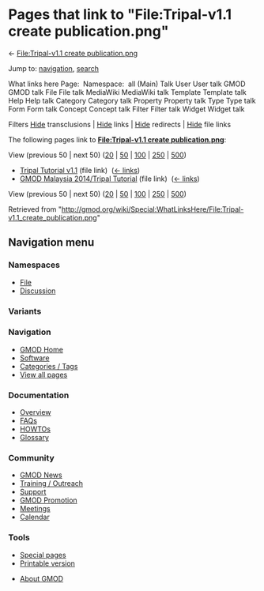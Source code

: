 <div id="mw-page-base" class="noprint">

</div>

<div id="mw-head-base" class="noprint">

</div>

<div id="content" class="mw-body" role="main">

<span id="top"></span>

<div id="mw-js-message" style="display:none;">

</div>



# <span dir="auto">Pages that link to "File:Tripal-v1.1 create publication.png"</span>

<div id="bodyContent">

<div id="contentSub">

← [File:Tripal-v1.1 create
publication.png](/wiki/File:Tripal-v1.1_create_publication.png "File:Tripal-v1.1 create publication.png")

</div>

<div id="jump-to-nav" class="mw-jump">

Jump to: [navigation](#mw-navigation), [search](#p-search)

</div>

<div id="mw-content-text">

What links here Page:  Namespace:  all (Main) Talk User User talk GMOD
GMOD talk File File talk MediaWiki MediaWiki talk Template Template talk
Help Help talk Category Category talk Property Property talk Type Type
talk Form Form talk Concept Concept talk Filter Filter talk Widget
Widget talk

Filters
[Hide](/mediawiki/index.php?title=Special:WhatLinksHere/File:Tripal-v1.1_create_publication.png&hidetrans=1 "Special:WhatLinksHere/File:Tripal-v1.1 create publication.png")
transclusions \|
[Hide](/mediawiki/index.php?title=Special:WhatLinksHere/File:Tripal-v1.1_create_publication.png&hidelinks=1 "Special:WhatLinksHere/File:Tripal-v1.1 create publication.png")
links \|
[Hide](/mediawiki/index.php?title=Special:WhatLinksHere/File:Tripal-v1.1_create_publication.png&hideredirs=1 "Special:WhatLinksHere/File:Tripal-v1.1 create publication.png")
redirects \|
[Hide](/mediawiki/index.php?title=Special:WhatLinksHere/File:Tripal-v1.1_create_publication.png&hideimages=1 "Special:WhatLinksHere/File:Tripal-v1.1 create publication.png")
file links

The following pages link to **[File:Tripal-v1.1 create
publication.png](/wiki/File:Tripal-v1.1_create_publication.png "File:Tripal-v1.1 create publication.png")**:

View (previous 50 \| next 50)
([20](/mediawiki/index.php?title=Special:WhatLinksHere/File:Tripal-v1.1_create_publication.png&limit=20 "Special:WhatLinksHere/File:Tripal-v1.1 create publication.png")
\|
[50](/mediawiki/index.php?title=Special:WhatLinksHere/File:Tripal-v1.1_create_publication.png&limit=50 "Special:WhatLinksHere/File:Tripal-v1.1 create publication.png")
\|
[100](/mediawiki/index.php?title=Special:WhatLinksHere/File:Tripal-v1.1_create_publication.png&limit=100 "Special:WhatLinksHere/File:Tripal-v1.1 create publication.png")
\|
[250](/mediawiki/index.php?title=Special:WhatLinksHere/File:Tripal-v1.1_create_publication.png&limit=250 "Special:WhatLinksHere/File:Tripal-v1.1 create publication.png")
\|
[500](/mediawiki/index.php?title=Special:WhatLinksHere/File:Tripal-v1.1_create_publication.png&limit=500 "Special:WhatLinksHere/File:Tripal-v1.1 create publication.png"))

- [Tripal Tutorial
  v1.1](/wiki/Tripal_Tutorial_v1.1 "Tripal Tutorial v1.1") (file link) ‎
  <span class="mw-whatlinkshere-tools">([←
  links](/mediawiki/index.php?title=Special:WhatLinksHere&target=Tripal+Tutorial+v1.1 "Special:WhatLinksHere"))</span>
- [GMOD Malaysia 2014/Tripal
  Tutorial](/wiki/GMOD_Malaysia_2014/Tripal_Tutorial "GMOD Malaysia 2014/Tripal Tutorial")
  (file link) ‎ <span class="mw-whatlinkshere-tools">([←
  links](/mediawiki/index.php?title=Special:WhatLinksHere&target=GMOD+Malaysia+2014%2FTripal+Tutorial "Special:WhatLinksHere"))</span>

View (previous 50 \| next 50)
([20](/mediawiki/index.php?title=Special:WhatLinksHere/File:Tripal-v1.1_create_publication.png&limit=20 "Special:WhatLinksHere/File:Tripal-v1.1 create publication.png")
\|
[50](/mediawiki/index.php?title=Special:WhatLinksHere/File:Tripal-v1.1_create_publication.png&limit=50 "Special:WhatLinksHere/File:Tripal-v1.1 create publication.png")
\|
[100](/mediawiki/index.php?title=Special:WhatLinksHere/File:Tripal-v1.1_create_publication.png&limit=100 "Special:WhatLinksHere/File:Tripal-v1.1 create publication.png")
\|
[250](/mediawiki/index.php?title=Special:WhatLinksHere/File:Tripal-v1.1_create_publication.png&limit=250 "Special:WhatLinksHere/File:Tripal-v1.1 create publication.png")
\|
[500](/mediawiki/index.php?title=Special:WhatLinksHere/File:Tripal-v1.1_create_publication.png&limit=500 "Special:WhatLinksHere/File:Tripal-v1.1 create publication.png"))

</div>

<div class="printfooter">

Retrieved from
"<http://gmod.org/wiki/Special:WhatLinksHere/File:Tripal-v1.1_create_publication.png>"

</div>

<div id="catlinks" class="catlinks catlinks-allhidden">

</div>

<div class="visualClear">

</div>

</div>

</div>

<div id="mw-navigation">

## Navigation menu

<div id="mw-head">



<div id="left-navigation">

<div id="p-namespaces" class="vectorTabs" role="navigation"
aria-labelledby="p-namespaces-label">

### Namespaces

- <span id="ca-nstab-image"><a href="/wiki/File:Tripal-v1.1_create_publication.png" accesskey="c"
  title="View the file page [c]">File</a></span>
- <span id="ca-talk"><a
  href="/mediawiki/index.php?title=File_talk:Tripal-v1.1_create_publication.png&amp;action=edit&amp;redlink=1"
  accesskey="t"
  title="Discussion about the content page [t]">Discussion</a></span>

</div>

<div id="p-variants" class="vectorMenu emptyPortlet" role="navigation"
aria-labelledby="p-variants-label">

### 

### Variants[](#)

<div class="menu">

</div>

</div>

</div>





</div>

</div>

</div>

<div id="mw-panel">

<div id="p-logo" role="banner">

<a href="/wiki/Main_Page"
style="background-image: url(http://gmod.org/images/GMOD-cogs.png);"
title="Visit the main page"></a>

</div>

<div id="p-Navigation" class="portal" role="navigation"
aria-labelledby="p-Navigation-label">

### Navigation

<div class="body">

- <span id="n-GMOD-Home">[GMOD Home](/wiki/Main_Page)</span>
- <span id="n-Software">[Software](/wiki/GMOD_Components)</span>
- <span id="n-Categories-.2F-Tags">[Categories /
  Tags](/wiki/Categories)</span>
- <span id="n-View-all-pages">[View all
  pages](/wiki/Special:AllPages)</span>

</div>

</div>

<div id="p-Documentation" class="portal" role="navigation"
aria-labelledby="p-Documentation-label">

### Documentation

<div class="body">

- <span id="n-Overview">[Overview](/wiki/Overview)</span>
- <span id="n-FAQs">[FAQs](/wiki/Category:FAQ)</span>
- <span id="n-HOWTOs">[HOWTOs](/wiki/Category:HOWTO)</span>
- <span id="n-Glossary">[Glossary](/wiki/Glossary)</span>

</div>

</div>

<div id="p-Community" class="portal" role="navigation"
aria-labelledby="p-Community-label">

### Community

<div class="body">

- <span id="n-GMOD-News">[GMOD News](/wiki/GMOD_News)</span>
- <span id="n-Training-.2F-Outreach">[Training /
  Outreach](/wiki/Training_and_Outreach)</span>
- <span id="n-Support">[Support](/wiki/Support)</span>
- <span id="n-GMOD-Promotion">[GMOD
  Promotion](/wiki/GMOD_Promotion)</span>
- <span id="n-Meetings">[Meetings](/wiki/Meetings)</span>
- <span id="n-Calendar">[Calendar](/wiki/Calendar)</span>

</div>

</div>

<div id="p-tb" class="portal" role="navigation"
aria-labelledby="p-tb-label">

### Tools

<div class="body">

- <span id="t-specialpages"><a href="/wiki/Special:SpecialPages" accesskey="q"
  title="A list of all special pages [q]">Special pages</a></span>
- <span id="t-print"><a
  href="/mediawiki/index.php?title=Special:WhatLinksHere/File:Tripal-v1.1_create_publication.png&amp;printable=yes"
  rel="alternate" accesskey="p"
  title="Printable version of this page [p]">Printable version</a></span>

</div>

</div>

</div>

</div>

<div id="footer" role="contentinfo">

- <span id="footer-places-about">[About
  GMOD](/wiki/GMOD:About "GMOD:About")</span>

<!-- -->






</div>
